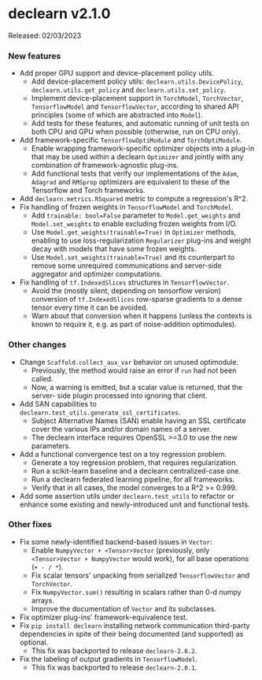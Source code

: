 # declearn v2.1.0

Released: 02/03/2023

### New features
* Add proper GPU support and device-placement policy utils.
    - Add device-placement policy utils: `declearn.utils.DevicePolicy`,
      `declearn.utils.get_policy` and `declearn.utils.set_policy`.
    - Implement device-placement support in `TorchModel`, `TorchVector`,
      `TensorflowModel` and `TensorflowVector`, according to shared API
      principles (some of which are abstracted into `Model`).
    - Add tests for these features, and automatic running of unit tests
      on both CPU and GPU when possible (otherwise, run on CPU only).
* Add framework-specific `TensorflowOptiModule` and `TorchOptiModule`.
    - Enable wrapping framework-specific optimizer objects into a plug-in
      that may be used within a declearn `Optimizer` and jointly with any
      combination of framework-agnostic plug-ins.
    - Add functional tests that verify our implementations of the `Adam`,
      `Adagrad` and `RMSprop` optimizers are equivalent to these of the
      Tensorflow and Torch frameworks.
* Add `declearn.metrics.RSquared` metric to compute a regression's R^2.
* Fix handling of frozen weights in `TensorflowModel` and `TorchModel`.
    - Add `trainable: bool=False` parameter to `Model.get_weights` and
      `Model.set_weights` to enable excluding frozen weights from I/O.
    - Use `Model.get_weights(trainable=True)` in `Optimizer` methods,
      enabling to use loss-regularization `Regularizer` plug-ins and
      weight decay with models that have some frozen weights.
    - Use `Model.set_weights(trainable=True)` and its counterpart to
      remove some unrequired communications and server-side aggregator
      and optimizer computations.
* Fix handling of `tf.IndexedSlices` structures in `TensorflowVector`.
    - Avoid the (mostly silent, depending on tensorflow version) conversion
      of `tf.IndexedSlices` row-sparse gradients to a dense tensor every
      time it can be avoided.
    - Warn about that conversion when it happens (unless the contexts is
      known to require it, e.g. as part of noise-addition optimodules).

### Other changes
* Change `Scaffold.collect_aux_var` behavior on unused optimodule.
    - Previously, the method would raise an error if `run` had not been called.
    - Now, a warning is emitted, but a scalar value is returned, that the server-
      side plugin processed into ignoring that client.
* Add SAN capabilities to `declearn.test_utils.generate_ssl_certificates`.
    - Subject Alternative Names (SAN) enable having an SSL certificate cover
      the various IPs and/or domain names of a server.
    - The declearn interface requires OpenSSL >=3.0 to use the new parameters.
* Add a functional convergence test on a toy regression problem.
    - Generate a toy regression problem, that requires regularization.
    - Run a scikit-learn baseline and a declearn centralized-case one.
    - Run a declearn federated learning pipeline, for all frameworks.
    - Verify that in all cases, the model converges to a R^2 >= 0.999.
* Add some assertion utils under `declearn.test_utils` to refactor or enhance
  some existing and newly-introduced unit and functional tests.

### Other fixes
* Fix some newly-identified backend-based issues in `Vector`:
    - Enable `NumpyVector + <Tensor>Vector` (previously, only `<Tensor>Vector +
      NumpyVector` would work), for all base operations (`+ - / *`).
    - Fix scalar tensors' unpacking from serialized `TensorflowVector` and
      `TorchVector`.
    - Fix `NumpyVector.sum()` resulting in scalars rather than 0-d numpy arrays.
    - Improve the documentation of `Vector` and its subclasses.
* Fix optimizer plug-ins' framework-equivalence test.
* Fix `pip install declearn` installing network communication third-party
  dependencies in spite of their being documented (and supported) as optional.
    - This fix was backported to release `declearn-2.0.2`.
* Fix the labeling of output gradients in `TensorflowModel`.
    - This fix was backported to release `declearn-2.0.1`.
